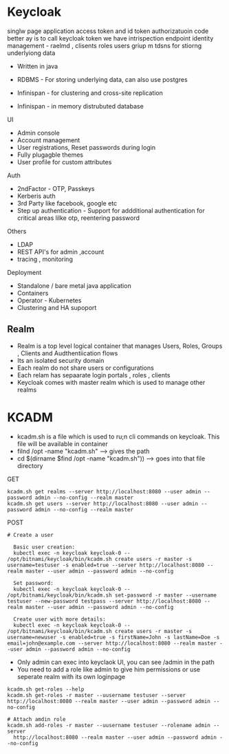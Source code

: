 Keycloak
========

singlw page application access token and id token authorizatuoin code better ay is to call keycloak token we have intrispection endpoint 
identity management - raelmd , clisents roles users griup m tdsns for stiorng underlyiong data

- Written in java

- RDBMS - For storing underlying data, can also use postgres
- Infinispan - for clustering and cross-site replication
- Infinispan - in memory distrubuted database

UI
- Admin console
- Account management
- User registrations, Reset passwords during login
- Fully plugagble themes
- User profile for custom attributes

Auth
- 2ndFactor - OTP, Passkeys
- Kerberis auth
- 3rd Party like facebook, google etc
- Step up authentication - Support for addditional authentication for critical areas lilke otp, reentering password 

Others
- LDAP
- REST API's for admin ,account
- tracing , monitoring

Deployment
- Standalone / bare metal java application
- Containers 
- Operator - Kubernetes
- Clustering and HA supoport


## Realm

- Realm is a top level logical container that manages Users, Roles, Groups , Clients and Audthentiication flows
- Its an isolated security domain 
- Each realm do not share users or configurations
- Each relam has sepaarate login portals , roles , clients
- Keycloak comes with master realm which is used to manage other realms

# KCADM
- kcadm.sh is a file which is used to ru;n cli commands on keycloak. This file will be available in container
- filnd /opt -name "kcadm.sh" --> gives the path
- cd $(dirname $find /opt -name "kcadm.sh")) --> goes into that file directory

GET
```
kcadm.sh get realms --server http://localhost:8080 --user admin --password admin --no-config --realm master
kcadm.sh get users --server http://localhost:8080 --user admin --password admin --no-config --realm master
```

POST
```
# Create a user
  
  Basic user creation:
  kubectl exec -n keycloak keycloak-0 -- /opt/bitnami/keycloak/bin/kcadm.sh create users -r master -s username=testuser -s enabled=true --server http://localhost:8080 --realm master --user admin --password admin --no-config

  Set password:
  kubectl exec -n keycloak keycloak-0 -- /opt/bitnami/keycloak/bin/kcadm.sh set-password -r master --username testuser --new-password testpass --server http://localhost:8080 --realm master --user admin --password admin --no-config
  
  Create user with more details:
  kubectl exec -n keycloak keycloak-0 -- /opt/bitnami/keycloak/bin/kcadm.sh create users -r master -s username=newuser -s enabled=true -s firstName=John -s lastName=Doe -s email=john@example.com --server http://localhost:8080 --realm master --user admin --password admin --no-config
```

- Only admin can exec into keyclaok UI, you can see /admin in the path
- You need to add a role like admin to give him permissions or use seperate realm with its own loginpage

```
kcadm.sh get-roles --help
kcadm.sh get-roles -r master --uusername testuser --server http://localhost:8080 --realm master --user admin --password admin --no-config

# Attach amdin role
kcadm.sh add-roles -r master --uusername testuser --rolename admin --server
  http://localhost:8080 --realm master --user admin --password admin --no-config
```
